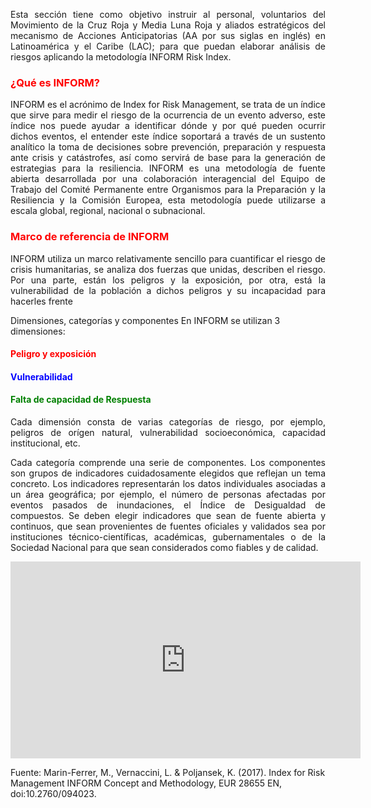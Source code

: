 <p style="text-align: justify;"> Esta sección tiene como objetivo instruir al personal, voluntarios del Movimiento de la Cruz Roja y Media Luna Roja y aliados estratégicos del mecanismo de Acciones Anticipatorias (AA por sus siglas en inglés) en Latinoamérica y el Caribe (LAC); para que puedan elaborar análisis de riesgos aplicando la metodología INFORM Risk Index.<p>

<h3 style="color: red;">¿Qué es INFORM?</h3>
<p style="text-align: justify;"> INFORM es el acrónimo de Index for Risk Management, se trata de un índice que sirve para medir el riesgo de la ocurrencia de un evento adverso, este índice nos puede ayudar a identificar dónde y por qué pueden ocurrir dichos eventos, el entender este índice soportará a través de un sustento analítico la toma de decisiones sobre prevención, preparación y respuesta ante crisis y catástrofes, así como servirá de base para la generación de estrategias para la resiliencia. INFORM es una metodología de fuente abierta desarrollada por una colaboración interagencial del Equipo de Trabajo del Comité Permanente entre Organismos para la Preparación y la Resiliencia y la Comisión Europea, esta metodología puede utilizarse a escala global, regional, nacional o subnacional. <p>

<h3 style="color: red;">Marco de referencia de INFORM</h3>
<p style="text-align: justify;">INFORM utiliza un marco relativamente sencillo para cuantificar el riesgo de crisis humanitarias, se analiza dos fuerzas que unidas, describen el riesgo. Por una parte, están los peligros y la exposición, por otra, está la vulnerabilidad de la población a dichos peligros y su incapacidad para hacerles frente <p>

Dimensiones, categorías y componentes
En INFORM se utilizan 3 dimensiones:
<h4 style="color: red;">Peligro y exposición</h4> 
<h4 style="color: blue;">Vulnerabilidad</h4>
<h4 style="color: green;">Falta de capacidad de Respuesta</h4>

<p style="text-align: justify;"> Cada dimensión consta de varias categorías de riesgo, por ejemplo, peligros de orígen natural, vulnerabilidad socioeconómica, capacidad institucional, etc. <p>

<p style="text-align: justify;">Cada categoría comprende una serie de componentes. Los componentes son grupos de indicadores cuidadosamente elegidos que reflejan un tema concreto. Los indicadores representarán los datos individuales asociadas a un área geográfica; por ejemplo, el número de personas afectadas por eventos pasados de inundaciones, el Índice de Desigualdad de compuestos. Se deben elegir indicadores que sean de fuente abierta y continuos, que sean provenientes de fuentes oficiales y validados sea por instituciones técnico-científicas, académicas, gubernamentales o de la Sociedad Nacional para que sean considerados como fiables y de calidad. <p>


<div style="text-align: center;">
    <iframe width="560" height="315" src="https://www.youtube.com/embed/H0IQ3QoQiJo" frameborder="0" allowfullscreen></iframe>
</div>

Fuente: 
Marin-Ferrer, M., Vernaccini, L. & Poljansek, K. (2017). Index for Risk
Management INFORM Concept and Methodology, EUR 28655 EN,
doi:10.2760/094023.